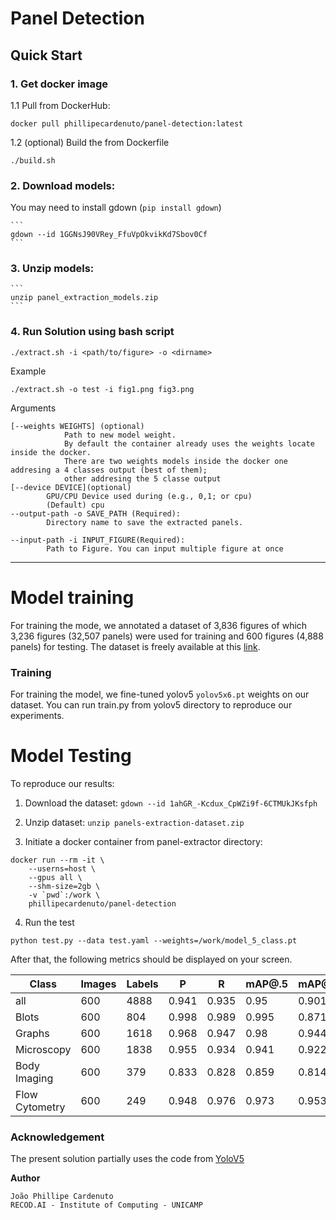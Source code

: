 # Panel Detection
## Quick Start

### 1. Get docker image

1.1 Pull from DockerHub:

   ```
   docker pull phillipecardenuto/panel-detection:latest
   ```

1.2 (optional) Build the from Dockerfile
   ```
   ./build.sh
   ```

### 2. Download models:
You may need to install gdown (`pip install gdown`)

	```
	gdown --id 1GGNsJ90VRey_FfuVpOkvikKd7Sbov0Cf
	```
### 3. Unzip models:
	```
	unzip panel_extraction_models.zip
	```


### 4. Run Solution using bash script

```
./extract.sh -i <path/to/figure> -o <dirname>
```

Example

```
./extract.sh -o test -i fig1.png fig3.png
```

Arguments

```
[--weights WEIGHTS] (optional)
			Path to new model weight.
			By default the container already uses the weights locate inside the docker.
			There are two weights models inside the docker one addresing a 4 classes output (best of them);
			other addresing the 5 classe output
[--device DEVICE](optional)
		GPU/CPU Device used during (e.g., 0,1; or cpu)
		(Default) cpu
--output-path -o SAVE_PATH (Required):
		Directory name to save the extracted panels.

--input-path -i INPUT_FIGURE(Required):
		Path to Figure. You can input multiple figure at once 
```


---
# Model training
For training the mode, we annotated a dataset of 3,836 figures of which 3,236 figures (32,507 panels) were used for training and  600 figures (4,888 panels) for testing.
The dataset is freely available at this [link](https://drive.google.com/file/d/1ahGR_-Kcdux_CpWZi9f-6CTMUkJKsfph/view?usp=sharing).

### Training
For training the model, we fine-tuned yolov5 `yolov5x6.pt` weights on our dataset.
You can run train.py from yolov5 directory to reproduce our experiments.

# Model Testing
To reproduce our results:
1. Download the dataset:
`gdown --id 1ahGR_-Kcdux_CpWZi9f-6CTMUkJKsfph`
2. Unzip dataset:
`unzip panels-extraction-dataset.zip`

3. Initiate a docker container from panel-extractor directory:
```
docker run --rm -it \
    --userns=host \
    --gpus all \
    --shm-size=2gb \
    -v `pwd`:/work \
    phillipecardenuto/panel-detection
```

4. Run the test
```
python test.py --data test.yaml --weights=/work/model_5_class.pt
```
After that, the following metrics should be displayed on your screen.

| Class            | Images | Labels |     P   |     R   | mAP@.5  | mAP@.5:.95: |
|------------------|--------|--------|---------|---------|---------|-------------|
| all              |   600  |  4888  |  0.941  |  0.935  |  0.95   |    0.901    |
| Blots            |   600  |   804  |  0.998  |  0.989  |  0.995  |    0.871    |
| Graphs           |   600  |  1618  |  0.968  |  0.947  |  0.98   |    0.944    |
| Microscopy       |   600  |  1838  |  0.955  |  0.934  |  0.941  |    0.922    |
| Body Imaging     |   600  |   379  |  0.833  |  0.828  |  0.859  |    0.814    |
| Flow Cytometry   |   600  |   249  |  0.948  |  0.976  |  0.973  |    0.953    |

### Acknowledgement
The present solution partially uses the code from [YoloV5](https://github.com/ultralytics/yolov5)


**Author**

```
João Phillipe Cardenuto
RECOD.AI - Institute of Computing - UNICAMP
```